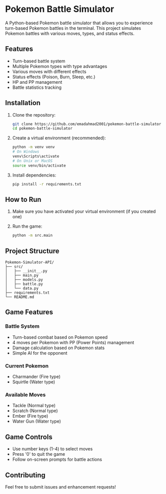 # Pokemon Battle Simulator

A Python-based Pokemon battle simulator that allows you to experience turn-based Pokemon battles in the terminal. This project simulates Pokemon battles with various moves, types, and status effects.

## Features

- Turn-based battle system
- Multiple Pokemon types with type advantages
- Various moves with different effects
- Status effects (Poison, Burn, Sleep, etc.)
- HP and PP management
- Battle statistics tracking

## Installation

1. Clone the repository:

    ```bash
    git clone https://github.com/emadahmad2001/pokemon-battle-simulator.git
    cd pokemon-battle-simulator
    ```

2. Create a virtual environment (recommended):

    ```bash
    python -m venv venv
    # On Windows
    venv\Scripts\activate
    # On Unix or MacOS
    source venv/bin/activate
    ```

3. Install dependencies:

    ```bash
    pip install -r requirements.txt
    ```

## How to Run

1. Make sure you have activated your virtual environment (if you created one)
2. Run the game:

    ```bash
    python -m src.main
    ```

## Project Structure

```
Pokemon-Simulator-API/
├── src/
│   ├── __init__.py
│   ├── main.py
│   ├── models.py
│   ├── battle.py
│   └── data.py
├── requirements.txt
└── README.md
```

## Game Features

### Battle System
- Turn-based combat based on Pokemon speed
- 4 moves per Pokemon with PP (Power Points) management
- Damage calculation based on Pokemon stats
- Simple AI for the opponent

### Current Pokemon
- Charmander (Fire type)
- Squirtle (Water type)

### Available Moves
- Tackle (Normal type)
- Scratch (Normal type)
- Ember (Fire type)
- Water Gun (Water type)

## Game Controls

- Use number keys (1-4) to select moves
- Press '0' to quit the game
- Follow on-screen prompts for battle actions

## Contributing

Feel free to submit issues and enhancement requests!
